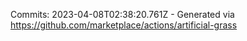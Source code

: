 Commits: 2023-04-08T02:38:20.761Z - Generated via https://github.com/marketplace/actions/artificial-grass
<br>
